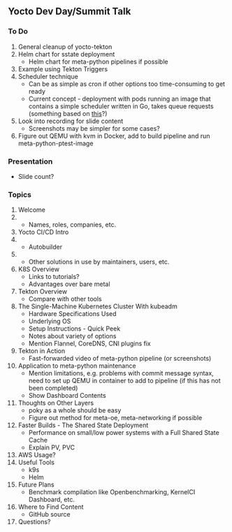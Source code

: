 ## Yocto Dev Day/Summit Talk

### To Do

1. General cleanup of yocto-tekton
2. Helm chart for sstate deployment
   - Helm chart for meta-python pipelines if possible
3. Example using Tekton Triggers
4. Scheduler technique
   - Can be as simple as cron if other options too time-consuming to get
     ready
   - Current concept - deployment with pods running an image that
     contains a simple scheduler written in Go, takes queue requests
     (something based on [this](https://cloud.google.com/appengine/docs/standard/go111/taskqueue/push/example)?)
5. Look into recording for slide content
   - Screenshots may be simpler for some cases?
6. Figure out QEMU with kvm in Docker, add to build pipeline and run meta-python-ptest-image

### Presentation

- Slide count?

### Topics

1. Welcome
2. - Names, roles, companies, etc.
3. Yocto CI/CD Intro
4. - Autobuilder
5. - Other solutions in use by maintainers, users, etc.
6. K8S Overview
   - Links to tutorials?
   - Advantages over bare metal
7. Tekton Overview
   - Compare with other tools
8. The Single-Machine Kubernetes Cluster With kubeadm
   - Hardware Specifications Used
   - Underlying OS
   - Setup Instructions - Quick Peek
   - Notes about variety of options
   - Mention Flannel, CoreDNS, CNI plugins fix
9. Tekton in Action
   - Fast-forwarded video of meta-python pipeline (or screenshots)
10. Application to meta-python maintenance
    - Mention limitations, e.g. problems with commit message syntax,
      need to set up QEMU in container to add to pipeline (if this has
      not been completed)
    - Show Dashboard Contents
11. Thoughts on Other Layers
    - poky as a whole should be easy
    - Figure out method for meta-oe, meta-networking if possible
12. Faster Builds - The Shared State Deployment
    - Performance on small/low power systems with a Full Shared State
      Cache
    - Explain PV, PVC
13. AWS Usage?
14. Useful Tools
    - k9s
    - Helm
15. Future Plans
    - Benchmark compilation like Openbenchmarking, KernelCI Dashboard, etc.
17. Where to Find Content
    - GitHub source
18. Questions?
